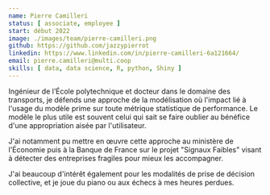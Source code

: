 ```yaml
---
name: Pierre Camilleri
status: [ associate, employee ]
start: début 2022
image: ./images/team/pierre-camilleri.png
github: https://github.com/jazzypierrot
linkedin: https://www.linkedin.com/in/pierre-camilleri-6a121664/
email: pierre.camilleri@multi.coop
skills: [ data, data science, R, python, Shiny ]
---
```


Ingénieur de l’École polytechnique et docteur dans le domaine des transports, je défends une approche de la modélisation où l'impact lié à l'usage du modèle prime sur toute métrique statistique de performance. Le modèle le plus utile est souvent celui qui sait se faire oublier au bénéfice d'une appropriation aisée par l'utilisateur. 

J'ai notamment pu mettre en œuvre cette approche au ministère de l'Économie puis à la Banque de France sur le projet "Signaux Faibles" visant à détecter des entreprises fragiles pour mieux les accompagner.

J'ai beaucoup d'intérêt également pour les modalités de prise de décision collective, et je joue du piano ou aux échecs à mes heures perdues.
